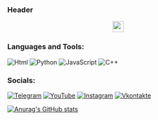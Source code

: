 ### Header
<div align=center>
<a href="https://discord.gg/catcha"><img src="https://img.shields.io/badge/discord-blue.svg?&style=for-the-badge&logo=discord&logoColor=white" height=25></a>
</div>
  
### Languages and Tools:
![Html](https://img.shields.io/badge/-html-090909?style=for-the-badge&logo=html&logoColor=47C5FB)
![Python](https://img.shields.io/badge/-Python-090909?style=for-the-badge&logo=python&logoColor=097CDB)
![JavaScript](https://img.shields.io/badge/-JavaScript-090909?style=for-the-badge&logo=JavaScript&logoColor=E9D54D)
![C++](https://img.shields.io/badge/-C++-090909?style=for-the-badge&logo=C%2b%2b&logoColor=6296CC)

### Socials:
[![Telegram](https://img.shields.io/badge/-Telegram-090909?style=for-the-badge&logo=telegram&logoColor=27A0D9)](https://t.me/x21software)
[![YouTube](https://img.shields.io/badge/-YouTube-090909?style=for-the-badge&logo=YouTube&logoColor=FF0000)](https://www.youtube.com/channel/UCIzG8amXsppsYx6UwCiOTKg)
[![Instagram](https://img.shields.io/badge/-Instagram-090909?style=for-the-badge&logo=instagram&logoColor=B4068E)](https://www.instagram.com/myr_kuch21)
[![Vkontakte](https://img.shields.io/badge/-Vkontakte-090909?style=for-the-badge&logo=Vk&logoColor=4F7DB3)](https://vk.com/myrchuk21)

[![Anurag's GitHub stats](https://github-readme-stats.vercel.app/api?username=Myrchuk21)](https://github.com/anuraghazra/github-readme-stats)
